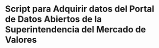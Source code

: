 # Script para Adquirir datos del Portal de Datos Abiertos de la Superintendencia del Mercado de Valores
